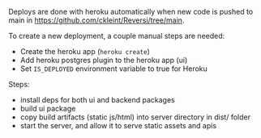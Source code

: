 Deploys are done with heroku automatically when new code is pushed to main in https://github.com/ckleint/Reversi/tree/main. 

To create a new deployment, a couple manual steps are needed:
- Create the heroku app (`heroku create`)
- Add heroku postgres plugin to the heroku app (ui)
- Set `IS_DEPLOYED` environment variable to true for Heroku

Steps:
- install deps for both ui and backend packages
- build ui package
- copy build artifacts (static js/html) into server directory in dist/ folder
- start the server, and allow it to serve static assets and apis